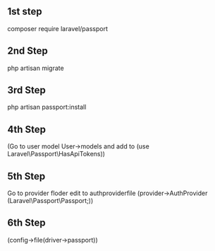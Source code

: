 <h2>1st step </h2>
composer require laravel/passport

<h2>2nd Step</h2>
php artisan migrate 

<h2>3rd Step</h2>
php artisan passport:install 
<h2>4th Step</h2>
(Go to user model User->models and add to (use Laravel\Passport\HasApiTokens)) 
<h2>5th Step</h2>
Go to provider floder edit to authproviderfile (provider->AuthProvider (Laravel\Passport\Passport;))
<h2>6th Step</h2>
(config->file(driver->passport))

